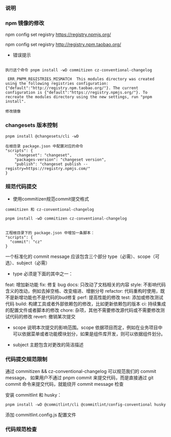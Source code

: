 ### 说明

### npm 镜像的修改
npm config set registry https://registry.npmjs.org/ 

npm config set registry http://registry.npm.taobao.org/

- 错误提示

```

执行这个命令 pnpm install -wD commitizen cz-conventional-changelog

 ERR_PNPM_REGISTRIES_MISMATCH  This modules directory was created using the following registries configuration: {"default":"http://registry.npm.taobao.org/"}. The current configuration is {"default":"https://registry.npmjs.org/"}. To recreate the modules directory using the new settings, run "pnpm install".

修改镜像
```
### changesets 版本控制
``` 
pnpm install @changesets/cli -wD

在根目录 package.json 中配置对应的命令
"scripts": {
    "changeset": "changeset",
    "packages-version": "changeset version",
    "publish": "changeset publish --registry=https://registry.npmjs.com/"
}

```
### 规范代码提交

- 使用commitizen规范commit提交格式

```
commitizen 和 cz-conventional-changelog

pnpm install -wD commitizen cz-conventional-changelog


工程根目录下的 package.json 中增加一条脚本：
"scripts": {
  "commit": "cz"
}
```

一个标准化的 commit message 应该包含三个部分
type（必需）、scope（可选）、subject（必需）

- type 必须是下面的其中之一：

feat: 增加新功能
fix: 修复 bug
docs: 只改动了文档相关的内容
style: 不影响代码含义的改动，例如去掉空格、改变缩进、增删分号
refactor: 代码重构时使用，既不是新增功能也不是代码的bud修复
perf: 提高性能的修改
test: 添加或修改测试代码
build: 构建工具或者外部依赖包的修改，比如更新依赖包的版本
ci: 持续集成的配置文件或者脚本的修改
chore: 杂项，其他不需要修改源代码或不需要修改测试代码的修改
revert: 撤销某次提交
- scope
说明本次提交的影响范围。scope 依据项目而定，例如在业务项目中可以依据菜单或者功能模块划分，如果是组件库开发，则可以依据组件划分。

- subject
主题包含对更改的简洁描述

### 代码提交规范限制
通过 commitizen && cz-conventional-changelog 可以规范我们的 commit message， 如果用户不通过 pnpm commit 来提交代码，而是直接通过 git commit 命令来提交代码，就能绕开 commit message 检查

安装 commitlint 和 husky：

```
pnpm install -wD @commitlint/cli @commitlint/config-conventional husky

```
添加 commitlint.config.js 配置文件


### 代码规范检查

